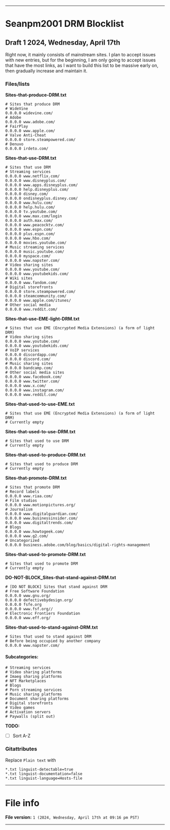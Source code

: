 
***

# Seanpm2001 DRM Blocklist

## Draft 1 2024, Wednesday, April 17th

Right now, it mainly consists of mainstream sites. I plan to accept issues with new entries, but for the beginning, I am only going to accept issues that have the most links, as I want to build this list to be massive early on, then gradually increase and maintain it.

### Files/lists

**Sites-that-produce-DRM.txt**

```hosts-file
# Sites that produce DRM
# WideVine
0.0.0.0 widevine.com/
# Adobe
0.0.0.0 www.adobe.com/
# FairPlay
0.0.0.0 www.apple.com/
# Valve Anti-Cheat
0.0.0.0 store.steampowered.com/
# Denuvo
0.0.0.0 irdeto.com/
```

**Sites-that-use-DRM.txt**

```hosts-file
# Sites that use DRM
# Streaming services
0.0.0.0 www.netflix.com/
0.0.0.0 www.disneyplus.com/
0.0.0.0 www.apps.disneyplus.com/
0.0.0.0 help.disneyplus.com/
0.0.0.0 disney.com/
0.0.0.0 ondisneyplus.disney.com/
0.0.0.0 www.hulu.com/
0.0.0.0 help.hulu.com/
0.0.0.0 tv.youtube.com/
0.0.0.0 www.max.com/login
0.0.0.0 auth.max.com/
0.0.0.0 www.peacocktv.com/
0.0.0.0 www.espn.com/
0.0.0.0 plus.espn.com/
0.0.0.0 www.hbo.com/
0.0.0.0 movies.youtube.com/
# Music streaming services
0.0.0.0 music.youtube.com/
0.0.0.0 myspace.com/
0.0.0.0 www.napster.com/
# Video sharing sites
0.0.0.0 www.youtube.com/
0.0.0.0 www.youtubekids.com/
# Wiki sites
0.0.0.0 www.fandom.com/
# Digital storefronts
0.0.0.0 store.steampowered.com/
0.0.0.0 steamcommunity.com/
0.0.0.0 www.apple.com/itunes/
# Other social media
0.0.0.0 www.reddit.com/
```

**Sites-that-use-EME-light-DRM.txt**

```hosts-file
# Sites that use EME (Encrypted Media Extensions) (a form of light DRM)
# Video sharing sites
0.0.0.0 www.youtube.com/
0.0.0.0 www.youtubekids.com/
# VoIP services
0.0.0.0 discordapp.com/
0.0.0.0 discord.com/
# Music sharing sites
0.0.0.0 bandcamp.com/
# Other social media sites
0.0.0.0 www.facebook.com/
0.0.0.0 www.twitter.com/
0.0.0.0 www.x.com/
0.0.0.0 www.instagram.com/
0.0.0.0 www.reddit.com/

```

**Sites-that-used-to-use-EME.txt**

```hosts-file
# Sites that use EME (Encrypted Media Extensions) (a form of light DRM)
# Currently empty
```

**Sites-that-used-to-use-DRM.txt**

```hosts-file
# Sites that used to use DRM
# Currently empty
```

**Sites-that-used-to-produce-DRM.txt**

```hosts-file
# Sites that used to produce DRM
# Currently empty
```

**Sites-that-promote-DRM.txt**

```hosts-file
# Sites that promote DRM
# Record labels
0.0.0.0 www.riaa.com/
# Film studios
0.0.0.0 www.motionpictures.org/
# Journalism
0.0.0.0 www.digitalguardian.com/
0.0.0.0 www.businessinsider.com/
0.0.0.0 www.digitaltrends.com/
# Blogs
0.0.0.0 www.howtogeek.com/
0.0.0.0 www.g2.com/
# Uncategorized
0.0.0.0 business.adobe.com/blog/basics/digital-rights-management
```

**Sites-that-used-to-promote-DRM.txt**

```hosts-file
# Sites that used to promote DRM
# Currently empty
```

**DO-NOT-BLOCK_Sites-that-stand-against-DRM.txt**

```hosts-file
# [DO NOT BLOCK] Sites that stand against DRM
# Free Software Foundation
0.0.0.0 www.gnu.org/
0.0.0.0 defectivebydesign.org/
0.0.0.0 fsfe.org
0.0.0.0 www.fsf.org//
# Electronic Frontiers Foundation
0.0.0.0 www.eff.org/
```

**Sites-that-used-to-stand-against-DRM.txt**

```hosts-file
# Sites that used to stand against DRM
# Before being occupied by another company
0.0.0.0 www.napster.com/
```

#### Subcategories:

```hosts-file
# Streaming services
# Video sharing platforms
# Imaeg sharing platforms
# NFT Marketplaces
# Blogs
# Porn streaming services
# Music sharing platforms
# Document sharing platforms
# Digital storefronts
# Video games
# Activation servers
# Paywalls (split out)
```

**TODO:**

- [ ] Sort A-Z

### Gitattributes

Replace `Plain text` with

```gitattributes
*.txt linguist-detectable=true
*.txt linguist-documentation=false
*.txt linguist-language=Hosts-file
```

***

# File info

**File version:** `1 (2024, Wednesday, April 17th at 09:16 pm PST)`

***
